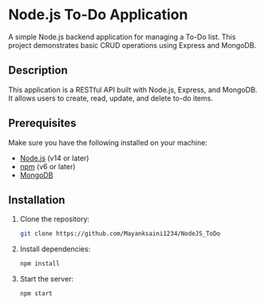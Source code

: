 # Node.js To-Do Application

A simple Node.js backend application for managing a To-Do list. This project demonstrates basic CRUD operations using Express and MongoDB.

## Description

This application is a RESTful API built with Node.js, Express, and MongoDB. It allows users to create, read, update, and delete to-do items.

## Prerequisites

Make sure you have the following installed on your machine:

- [Node.js](https://nodejs.org/) (v14 or later)
- [npm](https://www.npmjs.com/get-npm) (v6 or later)
- [MongoDB](https://www.mongodb.com/)

## Installation

1. Clone the repository:

   ```sh
   git clone https://github.com/Mayanksaini1234/NodeJS_ToDo

   ```

2. Install dependencies:

   ```sh
   npm install
   ```

3. Start the server:

   ```sh
   npm start
   ```

<!-- End Points-

USER
/api/user/users  
/api/user/my
/api/user/login
/api/user/logout
/api/user/register

TASKS
get -> /api/task/alltasks
get my task -> /api/task/tasks
post my task -> /api/task/tasks
put -> /api/task/:id
delete -> /api/task/:id

Backend URL => https://todoapppractice.onrender.com -->